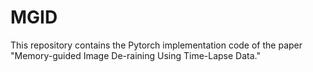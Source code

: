# MGID
This repository contains the Pytorch implementation code of the paper "Memory-guided Image De-raining Using Time-Lapse Data." 

